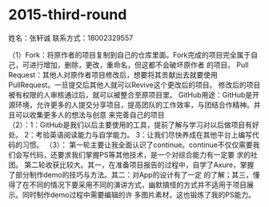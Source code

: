 # 2015-third-round
姓名：张轩诚
联系方式：18002329557


（1）Fork：将原作者的项目复制到自己的仓库里面。Fork完成的项目完全属于自己，可进行增加，删除，更改，重命名，但这都不会破坏原作者            的项目。
     Pull Request：其他人对原作者项目修改后，想要将其贡献出去就要使用PullRequest。一旦提交后其他人就可以Revive这个更改后的项目。
                   修改后的项目被有权限的人审核通过后，就可以被整合至原项目里。
     GitHub用途：GitHub是开源环境，允许更多的人提交分享项目，提高团队的工作效率，与团结合作精神。并且可以收集更多人的想法与创意                  来完善自己的项目             
（2）：1：GitHub是我们以后主要使用的工具，提前了解与学习对以后做项目有好处。
       2：考验英语阅读能力与自学能力。
       3：让我们尽快养成在其他平台上编写代码的习惯。
（3）：   第一轮主要让我全面认识了continue。continue不仅仅需要我们会写代码，还要求我们掌握PS等其他技术，是一个对综合能力有一定要        求的社团。
          第二轮收获比较大。其一，在准备项目报告的过程中，自学了Axure，掌握了部分制作demo的技巧与方法。其二：对App的设计有了一定        的了解；其三，懂得了在不同的情况下要采用不同的演讲方式，幽默搞怪的方式并不适用于项目展示。同时制作demo过程中需要编辑的许        多图片素材，这也锻炼了我的PS能力。
